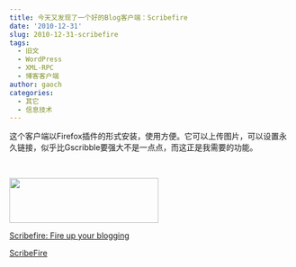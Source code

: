 ```yaml
---
title: 今天又发现了一个好的Blog客户端：Scribefire
date: '2010-12-31'
slug: 2010-12-31-scribefire
tags:
  - 旧文
  - WordPress
  - XML-RPC
  - 博客客户端
author: gaoch
categories:
  - 其它
  - 信息技术
---
```



这个客户端以Firefox插件的形式安装，使用方便。它可以上传图片，可以设置永久链接，似乎比Gscribble要强大不是一点点，而这正是我需要的功能。

 

<img src="http://www.scribefire.com/wp-content/themes/scribefire/images/logo.png" width="265" height="80" />

[Scribefire: Fire up your blogging](http://www.scribefire.com/)

[ScribeFire](http://blog.scribefire.com/)
